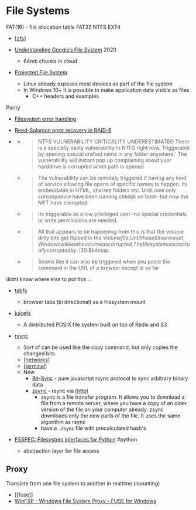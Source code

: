File Systems
============

FAT(16) - file allocation table
FAT32
NTFS
EXT4
* [[zfs]]

* [Understanding Google’s File System](https://www.micahlerner.com/2020/03/22/understanding-googles-file-system.html) 2020
  * 64mb chunks in cloud

* [Projected File System](https://scorpiosoftware.net/2024/02/20/projected-file-system/)
  * Linux already exposes most devices as part of the file system
  * In Windows 10+ it is possible to make application data visible as files
    * C++ headers and examples

Parity

* [Filesystem error handling](https://danluu.com/filesystem-errors/)


* [Reed-Solomon error recovery in RAID-6](https://anadoxin.org/blog/error-recovery-in-raid6.html/)

* [](https://twitter.com/jonasLyk/status/1347900440000811010)
    * > NTFS VULNERABILITY CRITICALITY UNDERESTIMATED
      > There is a specially nasty vulnerability in NTFS right now.
      > Triggerable by opening special crafted name in any folder anywhere.'
      > The vulnerability will instant pop up complaining about yuor harddrive is corrupted when path is opened
    * > The vulnerability can be remotely triggered if having any kind of service allowing file opens of specific names to happen.
      > Its embeddable in HTML, sharred folders etc. 
      >Until now only consequence have been running chkdsk on boot- but now the MFT have corrupted
    * > Its triggerable as a low privileged user- no special credentials or write permissions are needed.
    * > All that appears to be happening from this is that the volume dirty bits get flipped in the $Volume file.  Until those bits are reset, Windows will see the volume as corrupted.  The file system is not actually corrupted by .\:$i30:$bitmap.
    * > Seems like it can also be triggered when you paste the command in the URL of a browser except ie so far

didnt know where else to put this ...
* [tabfs](https://omar.website/tabfs/)
    * browser tabs (bi directional) as a filesystem mount
* [juicefs](https://github.com/juicedata/juicefs)
    * A distributed POSIX file system built on top of Redis and S3


* [rsync](https://en.wikipedia.org/wiki/Rsync)
  * Sort of can be used like the copy command, but only copies the changed bits
  * [[networks]]
  * [[terminal]]
  * New
    * [Bit-Sync](https://github.com/claytongulick/bit-sync) - pure javascript rsync protocol to sync arbitrary binary data
    * [zsync](http://zsync.moria.org.uk/) - rsync via [[http]]
      * zsync is a file transfer program. It allows you to download a file from a remote server, where you have a copy of an older version of the file on your computer already. zsync downloads only the new parts of the file. It uses the same algorithm as rsync
      * have a `.zsync` file with precalculated hash's


* [FSSPEC: Filesystem interfaces for Python](https://filesystem-spec.readthedocs.io/en/latest/index.html) #python
  * abstraction layer for file access

Proxy
-----

Translate from one file system to another in realtime (mounting)

* [[fuse]]
* [WinFSP - Windows File System Proxy - FUSE for Windows ](https://github.com/winfsp/winfsp)

[//begin]: # "Autogenerated link references for markdown compatibility"
[zfs]: zfs.md "zfs"
[networks]: networks.md "Networks"
[terminal]: terminal.md "Terminal"
[http]: http.md "HTTP"
[//end]: # "Autogenerated link references"